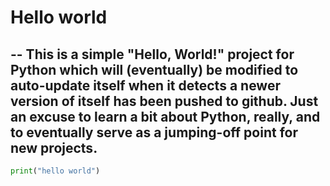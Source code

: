 # Hello world
--
This is a simple "Hello, World!" project for Python which will (eventually)
be modified to auto-update itself when it detects a newer version of itself
has been pushed to github. Just an excuse to learn a bit about Python,
really, and to eventually serve as a jumping-off point for new projects.
--
``` python
print("hello world")
```
